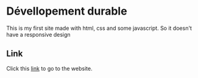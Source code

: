 # Dévellopement durable
This is my first site made with html, css and some javascript. So it doesn't have a responsive design

## Link
Click this [link](https://salmon-dune-06d352510.1.azurestaticapps.net) to go to the website.  

